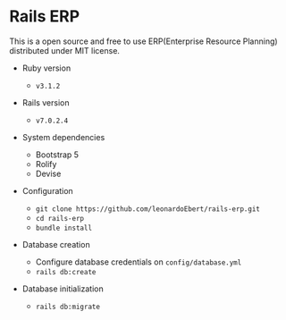 # Rails ERP

This is a open source and free to use ERP(Enterprise Resource Planning) distributed under MIT license.

* Ruby version
  * `v3.1.2`
  
* Rails version
  * `v7.0.2.4`
* System dependencies
  * Bootstrap 5
  * Rolify
  * Devise

* Configuration
  * `git clone https://github.com/leonardoEbert/rails-erp.git`
  * `cd rails-erp`
  * `bundle install`

* Database creation
  * Configure database credentials on `config/database.yml`
  * `rails db:create`

* Database initialization
  * `rails db:migrate`



